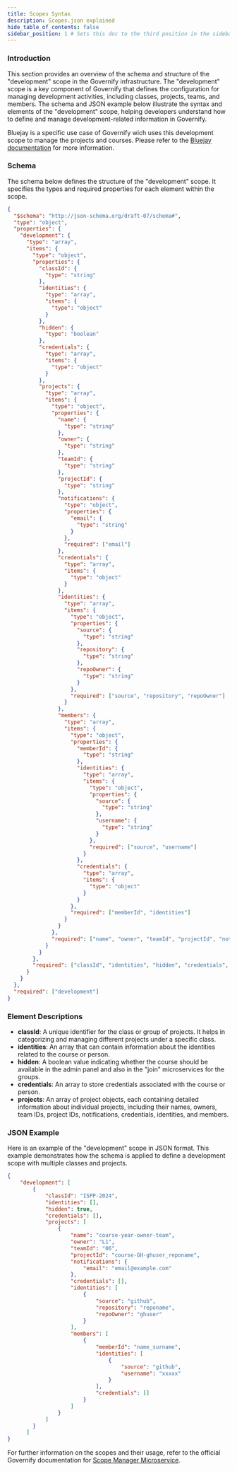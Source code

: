```yaml
---
title: Scopes Syntax
description: Scopes.json explained
hide_table_of_contents: false
sidebar_position: 1 # Sets this doc to the third position in the sidebar
---
```




### Introduction

This section provides an overview of the schema and structure of the "development" scope in the Governify infrastructure. The "development" scope is a key component of Governify that defines the configuration for managing development activities, including classes, projects, teams, and members. The schema and JSON example below illustrate the syntax and elements of the "development" scope, helping developers understand how to define and manage development-related information in Governify.

Bluejay is a specific use case of Governify wich uses this development scope to manage the projects and courses. Please refer to the [Bluejay documentation](https://docs.bluejay.governify.io/) for more information.

### Schema

The schema below defines the structure of the "development" scope. It specifies the types and required properties for each element within the scope.

```json
{
  "$schema": "http://json-schema.org/draft-07/schema#",
  "type": "object",
  "properties": {
    "development": {
      "type": "array",
      "items": {
        "type": "object",
        "properties": {
          "classId": {
            "type": "string"
          },
          "identities": {
            "type": "array",
            "items": {
              "type": "object"
            }
          },
          "hidden": {
            "type": "boolean"
          },
          "credentials": {
            "type": "array",
            "items": {
              "type": "object"
            }
          },
          "projects": {
            "type": "array",
            "items": {
              "type": "object",
              "properties": {
                "name": {
                  "type": "string"
                },
                "owner": {
                  "type": "string"
                },
                "teamId": {
                  "type": "string"
                },
                "projectId": {
                  "type": "string"
                },
                "notifications": {
                  "type": "object",
                  "properties": {
                    "email": {
                      "type": "string"
                    }
                  },
                  "required": ["email"]
                },
                "credentials": {
                  "type": "array",
                  "items": {
                    "type": "object"
                  }
                },
                "identities": {
                  "type": "array",
                  "items": {
                    "type": "object",
                    "properties": {
                      "source": {
                        "type": "string"
                      },
                      "repository": {
                        "type": "string"
                      },
                      "repoOwner": {
                        "type": "string"
                      }
                    },
                    "required": ["source", "repository", "repoOwner"]
                  }
                },
                "members": {
                  "type": "array",
                  "items": {
                    "type": "object",
                    "properties": {
                      "memberId": {
                        "type": "string"
                      },
                      "identities": {
                        "type": "array",
                        "items": {
                          "type": "object",
                          "properties": {
                            "source": {
                              "type": "string"
                            },
                            "username": {
                              "type": "string"
                            }
                          },
                          "required": ["source", "username"]
                        }
                      },
                      "credentials": {
                        "type": "array",
                        "items": {
                          "type": "object"
                        }
                      }
                    },
                    "required": ["memberId", "identities"]
                  }
                }
              },
              "required": ["name", "owner", "teamId", "projectId", "notifications", "identities", "members"]
            }
          }
        },
        "required": ["classId", "identities", "hidden", "credentials", "projects"]
      }
    }
  },
  "required": ["development"]
}
```

### Element Descriptions

- **classId**: A unique identifier for the class or group of projects. It helps in categorizing and managing different projects under a specific class.
- **identities**: An array that can contain information about the identities related to the course or person.
- **hidden**: A boolean value indicating whether the course should be available in the admin panel and also in the "join" microservices for the groups.
- **credentials**: An array to store credentials associated with the course or person.
- **projects**: An array of project objects, each containing detailed information about individual projects, including their names, owners, team IDs, project IDs, notifications, credentials, identities, and members.

### JSON Example

Here is an example of the "development" scope in JSON format. This example demonstrates how the schema is applied to define a development scope with multiple classes and projects.

```json
{
    "development": [
        {
            "classId": "ISPP-2024",
            "identities": [],
            "hidden": true,
            "credentials": [],
            "projects": [
                {
                    "name": "course-year-owner-team",
                    "owner": "L1",
                    "teamId": "06",
                    "projectId": "course-GH-ghuser_reponame",
                    "notifications": {
                        "email": "email@example.com"
                    },
                    "credentials": [],
                    "identities": [
                        {
                            "source": "github",
                            "repository": "reponame",
                            "repoOwner": "ghuser"
                        }
                    ],
                    "members": [
                        {
                            "memberId": "name_surname",
                            "identities": [
                                {
                                    "source": "github",
                                    "username": "xxxxx"
                                }
                            ],
                            "credentials": []
                        }
                    ]
                }
            ]
        }
      ]
}

```

For further information on the scopes and their usage, refer to the official Governify documentation for [Scope Manager Microservice](../development/services/scopes-manager.md).

